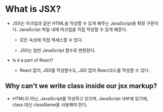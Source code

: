# What is JSX?

- JSX는 마크업과 같은 HTML을 작성할 수 있게 해주는 JavaScript용 확장 구문이다.
  JavaScript 파일 내에 마크업을 직접 작성할 수 있게 해준다.

  - 모든 속성에 직접 액세스할 수 있다.

  - JSX는 일반 JavaScript 함수로 변환된다.

- Is it a part of React?

  - React 없이, JSX를 작성할수도, JSX 없이 React코드를 작성할 수 있다.

## Why can't we write class inside our jsx markup?

- HTML이 아닌, JavaScript를 작성하고 있으며, JavaScript 내부에 있기에,  
  class 대신 className을 사용해야 한다.
